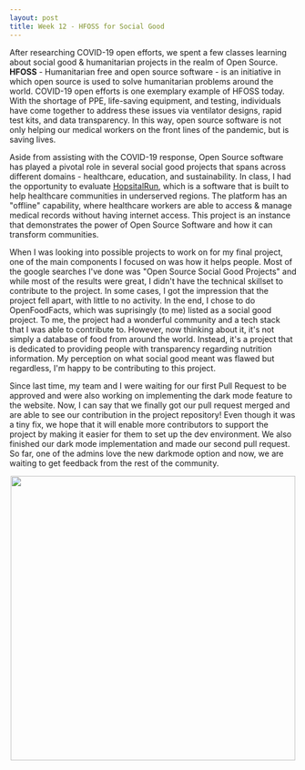 ```yaml
---
layout: post
title: Week 12 - HFOSS for Social Good
---
```


After researching COVID-19 open efforts, we spent a few classes learning about social good & humanitarian projects in the realm of Open Source. **HFOSS** - Humanitarian free and open source software - is an initiative in which open source is used to solve humanitarian problems around the world. COVID-19 open efforts is one exemplary example of HFOSS today. With the shortage of PPE, life-saving equipment, and testing, individuals have come together to address these issues via ventilator designs, rapid test kits, and data transparency. In this way, open source software is not only helping our medical workers on the front lines of the pandemic, but is saving lives.

Aside from assisting with the COVID-19 response, Open Source software has played a pivotal role in several social good projects that spans across different domains - healthcare, education, and sustainability. In class, I had the opportunity to evaluate [HopsitalRun](https://hospitalrun.io/), which is a software that is built to help healthcare communities in underserved regions. The platform has an "offline" capability, where healthcare workers are able to access & manage medical records without having internet access. This project is an instance that demonstrates the power of Open Source Software and how it can transform communities. 

When I was looking into possible projects to work on for my final project, one of the main components I focused on was how it helps people. Most of the google searches I've done was "Open Source Social Good Projects" and while most of the results were great, I didn't have the technical skillset to contribute to the project. In some cases, I got the impression that the project fell apart, with little to no activity. In the end, I chose to do OpenFoodFacts, which was suprisingly (to me) listed as a social good project. To me, the project had a wonderful community and a tech stack that I was able to contribute to. However, now thinking about it, it's not simply a database of food from around the world. Instead, it's a project that is dedicated to providing people with transparency regarding nutrition information. My perception on what social good meant was flawed but regardless, I'm happy to be contributing to this project.

Since last time, my team and I were waiting for our first Pull Request to be approved and were also working on implementing the dark mode feature to the website. Now, I can say that we finally got our pull request merged and are able to see our contribution in the project repository! Even though it was a tiny fix, we hope that it will enable more contributors to support the project by making it easier for them to set up the dev environment. We also finished our dark mode implementation and made our second pull request. So far, one of the admins love the new darkmode option and now, we are waiting to get feedback from the rest of the community.

<p align = "center"> <img src = "../images/demo.gif" width = "500"></p>
